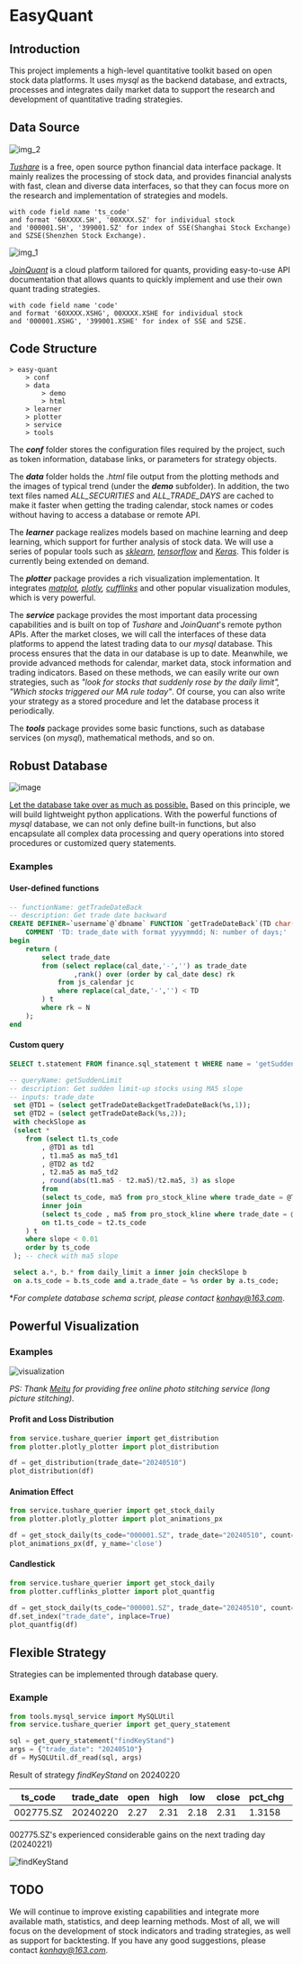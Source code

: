 # EasyQuant
## Introduction

This project implements a high-level quantitative toolkit based on open stock data platforms. It uses *mysql* as the backend database, and extracts, processes and integrates daily market data to support the research and development of quantitative trading strategies.

## Data Source
![img_2](https://github.com/konhay/easy-quant/assets/26830433/52862d6a-e117-4bff-8b65-d33800b83b01)

[*Tushare*](https://www.tushare.pro/) is a free, open source python financial data interface package. It mainly realizes the processing of stock data, and provides financial analysts with fast, clean and diverse data interfaces, so that they can focus more on the research and implementation of strategies and models.

    with code field name 'ts_code'
    and format '60XXXX.SH', '00XXXX.SZ' for individual stock
    and '000001.SH', '399001.SZ' for index of SSE(Shanghai Stock Exchange) and SZSE(Shenzhen Stock Exchange).

![img_1](https://github.com/konhay/easy-quant/assets/26830433/9d985640-776f-48aa-926d-00a65f16fdaf)

[*JoinQuant*](https://www.joinquant.com/) is a cloud platform tailored for quants, providing easy-to-use API documentation that allows quants to quickly implement and use their own quant trading strategies.

    with code field name 'code' 
    and format '60XXXX.XSHG', 00XXXX.XSHE for individual stock
    and '000001.XSHG', '399001.XSHE' for index of SSE and SZSE.

## Code Structure
    > easy-quant
        > conf 
        > data 
            > demo 
            > html
        > learner 
        > plotter 
        > service 
        > tools 

The ***conf*** folder stores the configuration files required by the project, such as token information, database links, or parameters for strategy objects.

The ***data*** folder holds the *.html* file output from the plotting methods and the images of typical trend (under the ***demo*** subfolder). In addition, the two text files named *ALL_SECURITIES* and *ALL_TRADE_DAYS* are cached to make it faster when getting the trading calendar, stock names or codes without having to access a database or remote API.

The ***learner*** package realizes models based on machine learning and deep learning, which support for further analysis of stock data. We will use a series of popular tools such as *[sklearn](https://github.com/scikit-learn/scikit-learn)*, *[tensorflow](https://github.com/tensorflow/)* and *[Keras](https://keras.io/)*. This folder is currently being extended on demand.

The ***plotter*** package provides a rich visualization implementation. It integrates *[matplot](https://matplotlib.org/), [plotly](https://github.com/plotly), [cufflinks](https://github.com/santosjorge/cufflinks)* and other popular visualization modules, which is very powerful.

The ***service*** package provides the most important data processing capabilities and is built on top of *Tushare* and *JoinQuant*'s remote python APIs. After the market closes, we will call the interfaces of these data platforms to append the latest trading data to our *mysql* database. This process ensures that the data in our database is up to date. Meanwhile, we provide advanced methods for calendar, market data, stock information and trading indicators. Based on these methods, we can easily write our own strategies, such as *"look for stocks that suddenly rose by the daily limit", "Which stocks triggered our MA rule today"*. Of course, you can also write your strategy as a stored procedure and let the database process it periodically.

The ***tools*** package provides some basic functions, such as database services (on *mysql*), mathematical methods, and so on.

## Robust Database
![image](https://github.com/konhay/easy-quant/assets/26830433/fa6fc289-e136-4804-a49c-c405ac5c1893)

<u>Let the database take over as much as possible.</u> Based on this principle, we will build lightweight python applications. With the powerful functions of *mysql* database, we can not only define built-in functions, but also encapsulate all complex data processing and query operations into stored procedures or customized query statements.

### Examples
#### User-defined functions

```sql
-- functionName: getTradeDateBack
-- description: Get trade date backward
CREATE DEFINER=`username`@`dbname` FUNCTION `getTradeDateBack`(TD char(8), N int) RETURNS char(8) CHARSET utf8mb3
    COMMENT 'TD: trade_date with format yyyymmdd; N: number of days;'
begin 
    return (
		select trade_date  
		from (select replace(cal_date,'-','') as trade_date
				,rank() over (order by cal_date desc) rk 
			from js_calendar jc 
			where replace(cal_date,'-','') < TD
		) t 
		where rk = N
	);
end
```

#### Custom query

```sql
SELECT t.statement FROM finance.sql_statement t WHERE name = 'getSuddenLimit' AND 'version=1.0';
```

```sql
-- queryName: getSuddenLimit 
-- description: Get sudden limit-up stocks using MA5 slope
-- inputs: trade_date
 set @TD1 = (select getTradeDateBackgetTradeDateBack(%s,1));
 set @TD2 = (select getTradeDateBack(%s,2));
 with checkSlope as 
 (select *  
 	from (select t1.ts_code
 		, @TD1 as td1 
 		, t1.ma5 as ma5_td1
 		, @TD2 as td2 
 		, t2.ma5 as ma5_td2
 		, round(abs(t1.ma5 - t2.ma5)/t2.ma5, 3) as slope
 		from 
 		(select ts_code, ma5 from pro_stock_kline where trade_date = @TD1) t1 
 		inner join 
 		(select ts_code , ma5 from pro_stock_kline where trade_date = @TD2) t2 
 		on t1.ts_code = t2.ts_code
 	) t 
 	where slope < 0.01 
 	order by ts_code
 ); -- check with ma5 slope

 select a.*, b.* from daily_limit a inner join checkSlope b
 on a.ts_code = b.ts_code and a.trade_date = %s order by a.ts_code;
```

**For complete database schema script, please contact konhay@163.com*.

## Powerful Visualization

### Examples
![visualization](https://github.com/konhay/easy-quant/assets/26830433/aca97d16-e48b-4f1e-ab21-9e208777d35b)

*PS: Thank [Meitu](https://pc.meitu.com/) for providing free online photo stitching service (long picture stitching).*

#### Profit and Loss Distribution

```python
from service.tushare_querier import get_distribution
from plotter.plotly_plotter import plot_distribution

df = get_distribution(trade_date="20240510")
plot_distribution(df)
```

#### Animation Effect

```python
from service.tushare_querier import get_stock_daily
from plotter.plotly_plotter import plot_animations_px

df = get_stock_daily(ts_code="000001.SZ", trade_date="20240510", count=120)
plot_animations_px(df, y_name='close')
```

#### Candlestick

```python
from service.tushare_querier import get_stock_daily
from plotter.cufflinks_plotter import plot_quantfig

df = get_stock_daily(ts_code="000001.SZ", trade_date="20240510", count=120)
df.set_index("trade_date", inplace=True)
plot_quantfig(df)
```

## Flexible Strategy

Strategies can be implemented through database query.

### Example

```python
from tools.mysql_service import MySQLUtil
from service.tushare_querier import get_query_statement

sql = get_query_statement("findKeyStand")
args = {"trade_date": "20240510"}
df = MySQLUtil.df_read(sql, args)
```

Result of strategy *findKeyStand* on 20240220

| ts_code   | trade_date | open | high | low  | close | pct_chg | ma5  | ma20 |
| --------- | ---------- | ---- | ---- | ---- | ----- | ------- | ---- | ---- |
| 002775.SZ | 20240220   | 2.27 | 2.31 | 2.18 | 2.31  | 1.3158  | 2.27 | 3.23 |

002775.SZ's experienced considerable gains on the next trading day (20240221)

![findKeyStand](https://github.com/konhay/easy-quant/assets/26830433/d0af1563-1bd8-4bd8-a2e1-1e620a04c6c1)


## TODO
We will continue to improve existing capabilities and integrate more available math, statistics, and deep learning methods. Most of all, we will focus on the development of stock indicators and trading strategies, as well as support for backtesting. If you have any good suggestions, please contact *konhay@163.com*.
